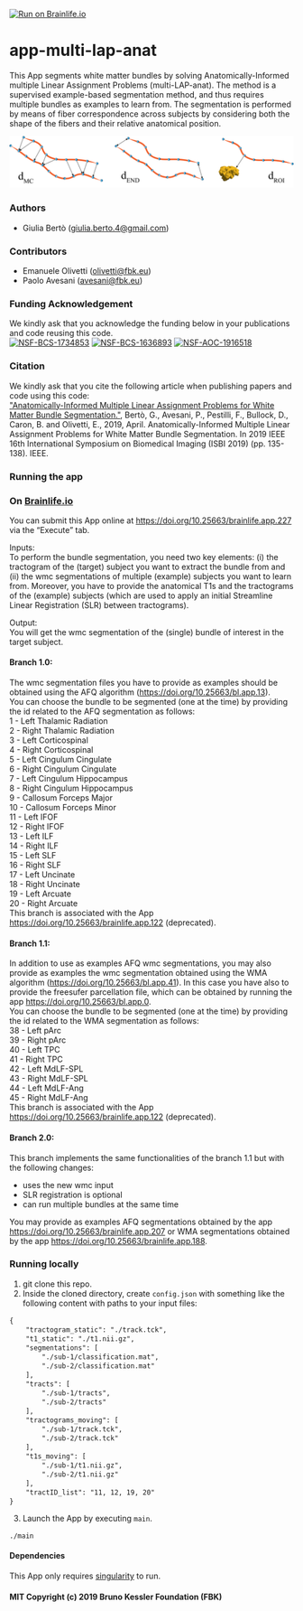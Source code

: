 [![Run on Brainlife.io](https://img.shields.io/badge/Brainlife-bl.app.227-blue.svg)](https://doi.org/10.25663/brainlife.app.227)

# app-multi-lap-anat
This App segments white matter bundles by solving Anatomically-Informed multiple Linear Assignment Problems (multi-LAP-anat). The method is a supervised example-based segmentation method, and thus requires multiple bundles as examples to learn from. The segmentation is performed by means of fiber correspondence across subjects by considering both the shape of the fibers and their relative anatomical position.

![](app-lap-anat-avatar.png)

### Authors
- Giulia Bertò (giulia.berto.4@gmail.com)

### Contributors
- Emanuele Olivetti (olivetti@fbk.eu)
- Paolo Avesani (avesani@fbk.eu)

### Funding Acknowledgement
We kindly ask that you acknowledge the funding below in your publications and code reusing this code. \
[![NSF-BCS-1734853](https://img.shields.io/badge/NSF_BCS-1734853-blue.svg)](https://nsf.gov/awardsearch/showAward?AWD_ID=1734853)
[![NSF-BCS-1636893](https://img.shields.io/badge/NSF_BCS-1636893-blue.svg)](https://nsf.gov/awardsearch/showAward?AWD_ID=1636893)
[![NSF-AOC-1916518](https://img.shields.io/badge/NSF_AOC-1916518-blue.svg)](https://nsf.gov/awardsearch/showAward?AWD_ID=1916518)

### Citation
We kindly ask that you cite the following article when publishing papers and code using this code: \
["Anatomically-Informed Multiple Linear Assignment Problems for White Matter Bundle Segmentation."](https://doi.org/10.1109/ISBI.2019.8759174), Bertò, G., Avesani, P., Pestilli, F., Bullock, D., Caron, B. and Olivetti, E., 2019, April. Anatomically-Informed Multiple Linear Assignment Problems for White Matter Bundle Segmentation. In 2019 IEEE 16th International Symposium on Biomedical Imaging (ISBI 2019) (pp. 135-138). IEEE.

### Running the app
### On [Brainlife.io](http://brainlife.io/) 
You can submit this App online at https://doi.org/10.25663/brainlife.app.227 via the “Execute” tab.

Inputs: \
To perform the bundle segmentation, you need two key elements: (i) the tractogram of the (target) subject you want to extract the bundle from and (ii) the wmc segmentations of multiple (example) subjects you want to learn from. Moreover, you have to provide the anatomical T1s and the tractograms of the (example) subjects (which are used to apply an initial Streamline Linear Registration (SLR) between tractograms).  

Output: \
You will get the wmc segmentation of the (single) bundle of interest in the target subject.

#### Branch 1.0:
The wmc segmentation files you have to provide as examples should be obtained using the AFQ algorithm (https://doi.org/10.25663/bl.app.13). \
You can choose the bundle to be segmented (one at the time) by providing the id related to the AFQ segmentation as follows: \
1 - Left Thalamic Radiation \
2 - Right Thalamic Radiation \
3 - Left Corticospinal \
4 - Right Corticospinal \
5 - Left Cingulum Cingulate \
6 - Right Cingulum Cingulate \
7 - Left Cingulum Hippocampus \
8 - Right Cingulum Hippocampus \
9 - Callosum Forceps Major \
10 - Callosum Forceps Minor \
11 - Left IFOF \
12 - Right IFOF \
13 - Left ILF \
14 - Right ILF \
15 - Left SLF \
16 - Right SLF \
17 - Left Uncinate \
18 - Right Uncinate \
19 - Left Arcuate \
20 - Right Arcuate \
This branch is associated with the App https://doi.org/10.25663/brainlife.app.122 (deprecated).

#### Branch 1.1:
In addition to use as examples AFQ wmc segmentations, you may also provide as examples the wmc segmentation obtained using the WMA algorithm (https://doi.org/10.25663/bl.app.41). In this case you have also to provide the freesufer parcellation file, which can be obtained by running the app https://doi.org/10.25663/bl.app.0. \
You can choose the bundle to be segmented (one at the time) by providing the id related to the WMA segmentation as follows: \
38 - Left pArc \
39 - Right pArc \
40 - Left TPC \
41 - Right TPC \
42 - Left MdLF-SPL \
43 - Right MdLF-SPL \
44 - Left MdLF-Ang \
45 - Right MdLF-Ang \
This branch is associated with the App https://doi.org/10.25663/brainlife.app.122 (deprecated).

#### Branch 2.0:
This branch implements the same functionalities of the branch 1.1 but with the following changes: 
- uses the new wmc input 
- SLR registration is optional
- can run multiple bundles at the same time 

You may provide as examples AFQ segmentations obtained by the app https://doi.org/10.25663/brainlife.app.207 or WMA segmentations obtained by the app https://doi.org/10.25663/brainlife.app.188.

### Running locally
1. git clone this repo.
2. Inside the cloned directory, create `config.json` with something like the following content with paths to your input files:
```
{
    "tractogram_static": "./track.tck",
    "t1_static": "./t1.nii.gz",
    "segmentations": [
        "./sub-1/classification.mat",           
        "./sub-2/classification.mat"
    ],
    "tracts": [
        "./sub-1/tracts",
        "./sub-2/tracts"
    ],
    "tractograms_moving": [
        "./sub-1/track.tck",
        "./sub-2/track.tck"
    ],
    "t1s_moving": [
        "./sub-1/t1.nii.gz",
        "./sub-2/t1.nii.gz"
    ],
    "tractID_list": "11, 12, 19, 20"
}
```
3. Launch the App by executing `main`.
```
./main
```

#### Dependencies
This App only requires [singularity](https://sylabs.io/singularity/) to run.

#### MIT Copyright (c) 2019 Bruno Kessler Foundation (FBK)

